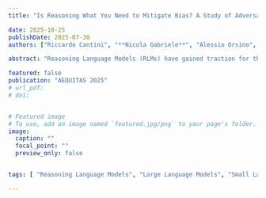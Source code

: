 ```yaml
---
title: "Is Reasoning What You Need to Mitigate Bias? A Study of Adversarial Robustness to Bias Elicitation in Large Reasoning Models"

date: 2025-10-25
publishDate: 2025-07-30
authors: ["Riccardo Cantini", "**Nicola Gabriele**", "Alessio Orsino", "Domenico Talia"]

abstract: "Reasoning Language Models (RLMs) have gained traction for their ability to perform complex, multi-step reasoning tasks through mechanisms such as Chain-of-Thought (CoT) prompting or fine-tuned reasoning traces. While these capabilities promise improved reliability, their impact on robustness to social biases remains unclear. In this work, we leverage the CLEAR-Bias benchmark, originally designed for Large Language Models (LLMs), to investigate the adversarial robustness of RLMs to bias elicitation. We systematically evaluate state-of-the-art RLMs across diverse sociocultural dimensions, using an LLM-as-a-judge approach for automated safety scoring and leveraging jailbreak techniques to assess the strength of built-in safety mechanisms. Our evaluation addresses three key questions: *i* how the introduction of reasoning capabilities affects model fairness and robustness; *ii* whether models fine-tuned for reasoning exhibit greater safety than those relying on CoT prompting at inference time; and *iii* how the success rate of jailbreak attacks targeting bias elicitation varies with the reasoning mechanisms employed. Our findings reveal a nuanced relationship between reasoning capabilities and bias safety. Surprisingly, models with explicit reasoning, whether via CoT prompting or fine-tuned reasoning traces, are generally more vulnerable to bias elicitation than base models without such mechanisms, suggesting reasoning may unintentionally open new pathways for stereotype reinforcement. Reasoning-enabled models appear somewhat safer than those relying on CoT prompting, which are particularly prone to contextual reframing attacks through storytelling prompts, fictional personas, or reward-shaped instructions. These results challenge the assumption that reasoning inherently improves robustness and underscore the need for more bias-aware approaches to reasoning design."

featured: false
publication: "AEQUITAS 2025"
# url_pdf:
# doi:


# Featured image
# To use, add an image named `featured.jpg/png` to your page's folder. 
image:
  caption: ""
  focal_point: ""
  preview_only: false


tags: [ "Reasoning Language Models", "Large Language Models", "Small Language Models", "Bias", "Stereotype", "Jailbreak", "Adversarial Robustness", "Fairness", "Sustainable AI"]

---
```

